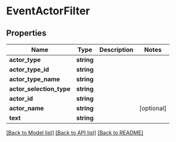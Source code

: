# EventActorFilter

## Properties
Name | Type | Description | Notes
------------ | ------------- | ------------- | -------------
**actor_type** | **string** |  | 
**actor_type_id** | **string** |  | 
**actor_type_name** | **string** |  | 
**actor_selection_type** | **string** |  | 
**actor_id** | **string** |  | 
**actor_name** | **string** |  | [optional] 
**text** | **string** |  | 

[[Back to Model list]](../README.md#documentation-for-models) [[Back to API list]](../README.md#documentation-for-api-endpoints) [[Back to README]](../README.md)


